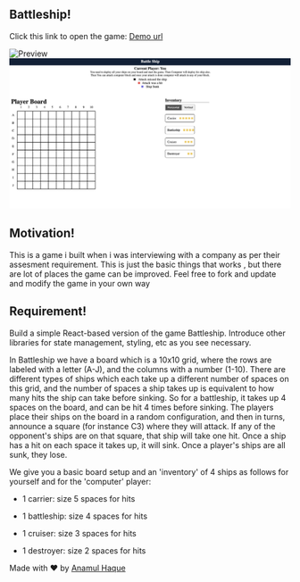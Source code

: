 ## Battleship!

Click this link to open the game: [Demo url](https://battleship-ish.netlify.app/)

![Preview](./src/assets/images/git/main.png)
![Preview](./src/assets/images/git/game.png)

## Motivation!

This is a game i built when i was interviewing with a company as per their assesment requirement. This is just the basic things that works , but there are lot of places the game can be improved. Feel free to fork and update and modify the game in your own way

## Requirement!

Build a simple React-based version of the game Battleship. Introduce other libraries for state management, styling, etc as you see necessary.

In Battleship we have a board which is a 10x10 grid, where the rows are labeled with a letter (A-J), and the columns with a number (1-10). There are different types of ships which each take up a different number of spaces on this grid, and the number of spaces a ship takes up is equivalent to how many hits the ship can take before sinking. So for a battleship, it takes up 4 spaces on the board, and can be hit 4 times before sinking. The players place their ships on the board in a random configuration, and then in turns, announce a square (for instance C3) where they will attack. If any of the opponent's ships are on that square, that ship will take one hit. Once a ship has a hit on each space it takes up, it will sink. Once a player's ships are all sunk, they lose.

We give you a basic board setup and an 'inventory' of 4 ships as follows for yourself and for the 'computer' player:

- 1 carrier: size 5 spaces for hits

- 1 battleship: size 4 spaces for hits

- 1 cruiser: size 3 spaces for hits

- 1 destroyer: size 2 spaces for hits

Made with ♥ by [Anamul Haque](https://twitter.com/ishraqe_manjur)
